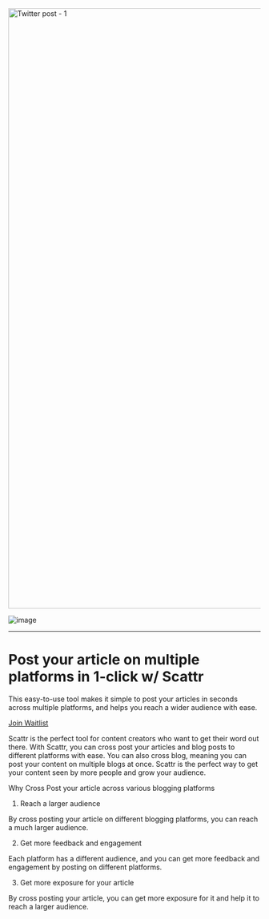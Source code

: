 
<img width="1200" alt="Twitter post - 1" src="https://user-images.githubusercontent.com/83803180/197382673-31b2a0e8-3106-438a-92f1-dbf6c83b46ac.png">

![image](https://img.shields.io/twitter/follow/scattrhq?label=%20%20Follow%20us%20on%20Twitter%20for%20updates.%20&style=social)

<hr>

# Post your article on multiple platforms in 1-click w/ Scattr

This easy-to-use tool makes it simple to post your articles in seconds across multiple platforms, and helps you reach a wider audience with ease.


[Join Waitlist](https://scattr.io/?ref=github_profile)



Scattr is the perfect tool for content creators who want to get their word out there. With Scattr, you can cross post your articles and blog posts to different platforms with ease. You can also cross blog, meaning you can post your content on multiple blogs at once. Scattr is the perfect way to get your content seen by more people and grow your audience.

Why Cross Post your article across various blogging platforms
1. Reach a larger audience

By cross posting your article on different blogging platforms, you can reach a much larger audience. 

2. Get more feedback and engagement

Each platform has a different audience, and you can get more feedback and engagement by posting on different platforms. 

3. Get more exposure for your article

By cross posting your article, you can get more exposure for it and help it to reach a larger audience.
